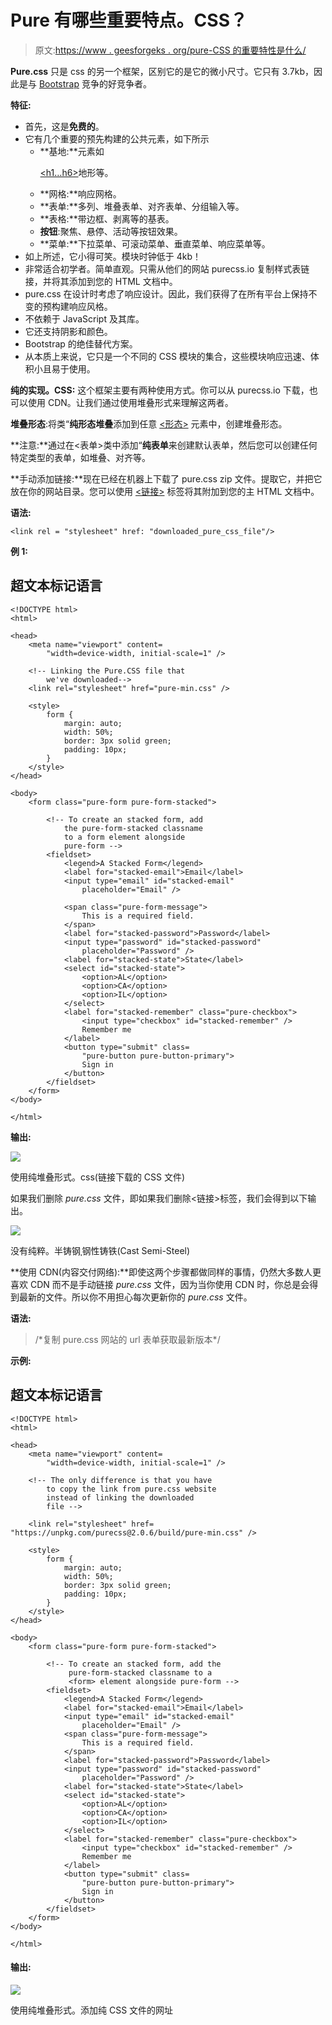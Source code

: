 # Pure 有哪些重要特点。CSS？

> 原文:[https://www . geesforgeks . org/pure-CSS 的重要特性是什么/](https://www.geeksforgeeks.org/what-are-the-important-features-of-pure-css/)

**Pure.css** 只是 css 的另一个框架，区别它的是它的微小尺寸。它只有 3.7kb，因此是与 [Bootstrap](https://www.geeksforgeeks.org/bootstrap-tutorials/) 竞争的好竞争者。

**特征:**

*   首先，这是**免费的**。
*   它有几个重要的预先构建的公共元素，如下所示
    *   **基地:**元素如[<p>](https://www.geeksforgeeks.org/html-paragraph/)[<h1…h6>](https://www.geeksforgeeks.org/how-to-define-an-html-heading-in-html5/)地形等。
    *   **网格:**响应网格。
    *   **表单:**多列、堆叠表单、对齐表单、分组输入等。
    *   **表格:**带边框、剥离等的基表。
    *   **按钮**:聚焦、悬停、活动等按钮效果。
    *   **菜单:**下拉菜单、可滚动菜单、垂直菜单、响应菜单等。
*   如上所述，它小得可笑。模块时钟低于 4kb！
*   非常适合初学者。简单直观。只需从他们的网站 purecss.io 复制样式表链接，并将其添加到您的 HTML 文档中。
*   pure.css 在设计时考虑了响应设计。因此，我们获得了在所有平台上保持不变的预构建响应风格。
*   不依赖于 JavaScript 及其库。
*   它还支持阴影和颜色。
*   Bootstrap 的绝佳替代方案。
*   从本质上来说，它只是一个不同的 CSS 模块的集合，这些模块响应迅速、体积小且易于使用。

**纯的实现。CSS:** 这个框架主要有两种使用方式。你可以从 purecss.io 下载，也可以使用 CDN。让我们通过使用堆叠形式来理解这两者。

**堆叠形态**:将类“**纯形态堆叠**添加到任意 [<形态>](https://www.geeksforgeeks.org/html-forms/) 元素中，创建堆叠形态。

**注意:**通过在<表单>类中添加“**纯表单**来创建默认表单，然后您可以创建任何特定类型的表单，如堆叠、对齐等。

**手动添加链接:**现在已经在机器上下载了 pure.css zip 文件。提取它，并把它放在你的网站目录。您可以使用 [<链接>](https://www.geeksforgeeks.org/html-link-tag/) 标签将其附加到您的主 HTML 文档中。

**语法:**

```
<link rel = "stylesheet" href: "downloaded_pure_css_file"/> 
```

**例 1:**

## 超文本标记语言

```
<!DOCTYPE html>
<html>

<head>
    <meta name="viewport" content=
        "width=device-width, initial-scale=1" />

    <!-- Linking the Pure.CSS file that 
        we've downloaded-->
    <link rel="stylesheet" href="pure-min.css" />

    <style>
        form {
            margin: auto;
            width: 50%;
            border: 3px solid green;
            padding: 10px;
        }
    </style>
</head>

<body>
    <form class="pure-form pure-form-stacked">

        <!-- To create an stacked form, add 
            the pure-form-stacked classname
            to a form element alongside 
            pure-form -->
        <fieldset>
            <legend>A Stacked Form</legend>
            <label for="stacked-email">Email</label>
            <input type="email" id="stacked-email" 
                placeholder="Email" />

            <span class="pure-form-message"> 
                This is a required field.
            </span>
            <label for="stacked-password">Password</label>
            <input type="password" id="stacked-password" 
                placeholder="Password" />
            <label for="stacked-state">State</label>
            <select id="stacked-state">
                <option>AL</option>
                <option>CA</option>
                <option>IL</option>
            </select>
            <label for="stacked-remember" class="pure-checkbox">
                <input type="checkbox" id="stacked-remember" />
                Remember me
            </label>
            <button type="submit" class=
                "pure-button pure-button-primary">
                Sign in
            </button>
        </fieldset>
    </form>
</body>

</html>
```

**输出:**

![](img/aff062ab35eeae850f5f5136cab8e9a2.png)

使用纯堆叠形式。css(链接下载的 CSS 文件)

如果我们删除 *pure.css* 文件，即如果我们删除<链接>标签，我们会得到以下输出。

![](img/55ef1829bf500b07d966d156114c28da.png)

没有纯粹。半铸钢ˌ钢性铸铁(Cast Semi-Steel)

**使用 CDN(内容交付网络):**即使这两个步骤都做同样的事情，仍然大多数人更喜欢 CDN 而不是手动链接 *pure.css* 文件，因为当你使用 CDN 时，你总是会得到最新的文件。所以你不用担心每次更新你的 *pure.css* 文件。

**语法:**

> <link rel="“stylesheet”" href:="">
> /*复制 pure.css 网站的 url 表单获取最新版本*/

**示例:**

## 超文本标记语言

```
<!DOCTYPE html>
<html>

<head>
    <meta name="viewport" content=
        "width=device-width, initial-scale=1" />

    <!-- The only difference is that you have 
        to copy the link from pure.css website 
        instead of linking the downloaded 
        file -->

    <link rel="stylesheet" href=
"https://unpkg.com/purecss@2.0.6/build/pure-min.css" />

    <style>
        form {
            margin: auto;
            width: 50%;
            border: 3px solid green;
            padding: 10px;
        }
    </style>
</head>

<body>
    <form class="pure-form pure-form-stacked">

        <!-- To create an stacked form, add the 
             pure-form-stacked classname to a 
             <form> element alongside pure-form -->
        <fieldset>
            <legend>A Stacked Form</legend>
            <label for="stacked-email">Email</label>
            <input type="email" id="stacked-email" 
                placeholder="Email" />
            <span class="pure-form-message">
                This is a required field.
            </span>
            <label for="stacked-password">Password</label>
            <input type="password" id="stacked-password" 
                placeholder="Password" />
            <label for="stacked-state">State</label>
            <select id="stacked-state">
                <option>AL</option>
                <option>CA</option>
                <option>IL</option>
            </select>
            <label for="stacked-remember" class="pure-checkbox">
                <input type="checkbox" id="stacked-remember" />
                Remember me
            </label>
            <button type="submit" class=
                "pure-button pure-button-primary">
                Sign in
            </button>
        </fieldset>
    </form>
</body>

</html>
```

#### 输出:

![](img/aff062ab35eeae850f5f5136cab8e9a2.png)

使用纯堆叠形式。添加纯 CSS 文件的网址